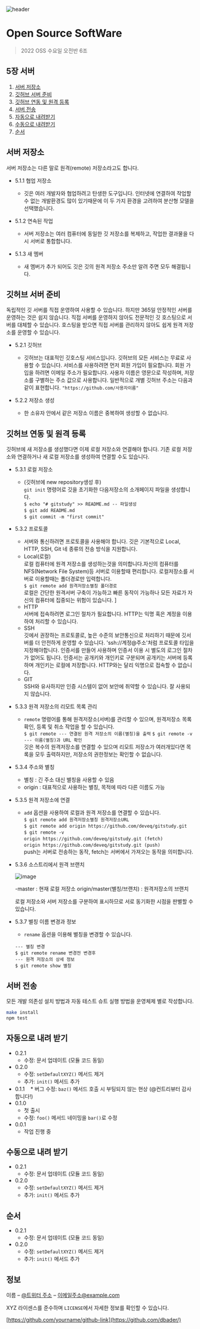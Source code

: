 ![header](https://capsule-render.vercel.app/api?type=wave&color=auto&height=300&section=header&text=2022%20OSS%20TeamProject&fontSize=60)



# Open Source SoftWare 
> 2022 OSS 수요일 오전반 6조



## 5장 서버
1. [서버 저장소](#서버-저장소)
2. [깃허브 서버 준비](#깃허브-서버-준비)
3. [깃허브 연동 및 원격 등록](#깃허브-연동-및-원격-등록)
4. [서버 전송](#서버-전송)
5. [자동으로 내려받기](#자동으로-내려받기)
6. [수동으로 내려받기](#수동으로-내려받기)
7. [순서](#순서)

## 서버 저장소

서버 저장소는 다른 말로 원격(remote) 저장소라고도 합니다.
- 5.1.1 협업 저장소

    - 깃은 여러 개발자와 협업하려고 탄생한 도구입니다. 인터넷에 연결하여 작업할 수 없는 개발환경도 많이 있기때문에 이 두 가지 환경을 고려하여 분산형 모델을 선택했습니다.

- 5.1.2 연속된 작업
  - 서버 저장소는 여러 컴퓨터에 동일한 깃 저장소를 복제하고, 작업한 결과물을 다시 서버로 통합합니다.

- 5.1.3 새 멤버
    - 새 멤버가 추가 되어도 깃은 깃의 원격 저장소 주소만 알려 주면 모두 해결됩니다.

## 깃허브 서버 준비
독립적인 깃 서버를 직접 운영하여 사용할 수 있습니다. 하지만 365일 안정적인 서버를 운영하는 것은 쉽지 않습니다. 직접 서버를 운영하지 않아도 전문적인 깃 호스팅으로 서버를 대체할 수 있습니다. 호스팅을 받으면 직접 서버를 관리하지 않아도 쉽게 원격 저장소를 운영할 수 있습니다.

- 5.2.1 깃허브

    - 깃허브는 대표적인 깃호스팅 서비스입니다. 깃허브의 모든 서비스는 무료로 사용할 수 있습니다. 서비스를 사용하려면 먼저 회원 가입이 필요합니다. 회원 가입을 하려면 이메일 주소가 필요합니다. 사용자 이름은 영문으로 작성하며, 저장소를 구별하는 주소 값으로 사용합니다. 일반적으로 개별 깃허브 주소는 다음과 같이 표현합니다.  ```"https://github.com/사용자이름"``` 

- 5.2.2 저장소 생성
  - 한 소유자 안에서 같은 저장소 이름은 중복하여 생성할 수 없습니다.


## 깃허브 연동 및 원격 등록
깃허브에 새 저장소를 생성했다면 이제 로컬 저장소와 연결해야 합니다. 기존 로컬 저장소와 연결하거나 새 로컬 저장소를 생성하여 연결할 수도 있습니다.

- 5.3.1 로컬 저장소
    - (깃허브에 new repository생성 후)   
    ```git init``` 명령어로 깃을 초기화한 다음저장소의 소개페이지 파일을 생성합니다.  
    ```$ echo "# gitstudy" >> README.md -- 파일생성```  
    ```$ git add README.md```  
    ```$ git commit -m "first commit"```
   

- 5.3.2 프로토콜
  - 서버와 통신하려면 프로토콜을 사용해야 합니다. 깃은 기본적으로 Local, HTTP, SSH, Git 네 종류의 전송 방식을 지원합니다.
  - Local(로컬)  
  로컬 컴퓨터에 원격 저장소를 생성하는것을 의미합니다.자신의 컴퓨터를 NFS(Network File System)등 서버로 이용할때 편리합니다. 로컬저장소를 서버로 이용할때는 폴더경로만 입력합니다.   
  ```$ git remote add 원격저장소별칭 폴더경로```   
  로컬은 간단한 원격서버 구축이 가능하고 빠른 동작이 가능하나 모든 자료가 자신의 컴퓨터에 집중되는 위험이 있습니다.  ]
  - HTTP  
  서버에 접속하려면 로그인 절차가 필요합니다. HTTP는 익명 혹은 계정을 이용하여 처리할 수 있습니다.
  - SSH  
  깃에서 권장하는 프로토콜로, 높은 수준의 보안통신으로 처리하기 때문에 깃서버를 더 안전하게 운영할 수 있습니다. 'ssh://계정@주소'처럼 프로토콜 타입을 지정해야합니다. 인증서를 만들어 사용하며 인증서 이용 시 별도의 로그인 절차가 없어도 됩니다. 인증서는 공개키와 개인키로 구분되며 공개키는 서버에 등록하며 개인키는 로컬에 저장합니다. HTTP와는 달리 익명으로 접속할 수 없습니다.
  - GIT  
  SSH와 유사하지만 인증 시스템이 없어 보안에 취약할 수 있습니다. 잘 사용되지 않습니다.

- 5.3.3 원격 저장소의 리모트 목록 관리
    - ```remote``` 명령어를 통해 원격저장소(서버)를 관리할 수 있으며, 원격저장소 목록 확인, 등록 및 취소 작업을 할 수 있습니다.  
    ```$ git remote --- 연결된 원격 저장소의 이름(별칭)을 출력```
    ```$ git remote -v --- 이름(별칭)과 URL 확인```  
    깃은 복수의 원격저장소를 연결할 수 있으며 리모트 저장소가 여러개있다면 목록을 모두 출력하지만, 저장소의 권한정보는 확인할 수 없습니다.

- 5.3.4 주소와 별칭
    - 별칭 : 긴 주소 대신 별칭을 사용할 수 있음
    - origin : 대표적으로 사용하는 별칭, 목적에 따라 다른 이름도 가능

- 5.3.5 원격 저장소에 연결
    - ```add``` 옵션을 사용하여 로컬과 원격 저장소를 연결할 수 있습니다.  
    ```$ git remote add 원격저장소별칭 원격저장소URL```   
    ```$ git remote add origin https://github.com/deveq/gitstudy.git```  
    ```$ git remote -v```  
    ```origin https://github.com/deveq/gitstudy.git (fetch)```  
    ```origin https://github.com/deveq/gitstudy.git (push)```  
    push는 서버로 전송하는 동작, fetch는 서버에서 가져오는 동작을 의미합니다.

- 5.3.6 소스트리에서 원격 브랜치      

    ![image](./5.3.6.png)  

    -master : 현재 로컬 저장소 
    origin/master(별칭/브랜치) : 원격저장소의 브랜치   

    로컬 저장소와 서버 저장소를 구분하여 표시하므로 서로 동기화한 시점을 판별할 수 있습니다.

- 5.3.7 별칭 이름 변경과 정보
    - ```rename``` 옵션을 이용해 별칭을 변경할 수 있습니다.  
    ``` 
    --- 별칭 변경  
    $ git remote rename 변경전 변경후 
    --- 원격 저장소의 상세 정보 
    $ git remote show 별칭
    ```

## 서버 전송

모든 개발 의존성 설치 방법과 자동 테스트 슈트 실행 방법을 운영체제 별로 작성합니다.

```sh
make install
npm test
```

## 자동으로 내려 받기

* 0.2.1
    * 수정: 문서 업데이트 (모듈 코드 동일)
* 0.2.0
    * 수정: `setDefaultXYZ()` 메서드 제거
    * 추가: `init()` 메서드 추가
* 0.1.1
    * 버그 수정: `baz()` 메서드 호출 시 부팅되지 않는 현상 (@컨트리뷰터 감사합니다!)
* 0.1.0
    * 첫 출시
    * 수정: `foo()` 메서드 네이밍을 `bar()`로 수정
* 0.0.1
    * 작업 진행 중

## 수동으로 내려 받기

* 0.2.1
    * 수정: 문서 업데이트 (모듈 코드 동일)
* 0.2.0
    * 수정: `setDefaultXYZ()` 메서드 제거
    * 추가: `init()` 메서드 추가

## 순서

* 0.2.1
    * 수정: 문서 업데이트 (모듈 코드 동일)
* 0.2.0
    * 수정: `setDefaultXYZ()` 메서드 제거
    * 추가: `init()` 메서드 추가

## 정보

이름 – [@트위터 주소](https://twitter.com/dbader_org) – 이메일주소@example.com

XYZ 라이센스를 준수하며 ``LICENSE``에서 자세한 정보를 확인할 수 있습니다.

[https://github.com/yourname/github-link](https://github.com/dbader/)
